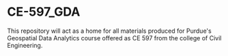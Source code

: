 # CE-597_GDA
 This repository will act as a home for all materials produced for Purdue's Geospatial Data Analytics course offered as CE 597 from the college of Civil Engineering.
